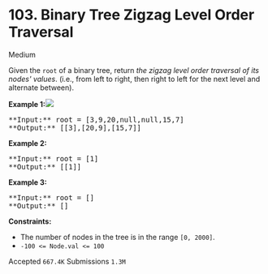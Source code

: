 # 103. Binary Tree Zigzag Level Order Traversal

Medium

Given the `root` of a binary tree, return _the zigzag level order traversal of its nodes' values_. (i.e., from left to right, then right to left for the next level and alternate between).

**Example 1:**![](https://assets.leetcode.com/uploads/2021/02/19/tree1.jpg)

<pre>
**Input:** root = [3,9,20,null,null,15,7]
**Output:** [[3],[20,9],[15,7]]
</pre>

**Example 2:**

<pre>
**Input:** root = [1]
**Output:** [[1]]
</pre>

**Example 3:**

<pre>
**Input:** root = []
**Output:** []
</pre>

**Constraints:**

* The number of nodes in the tree is in the range `[0, 2000]`.
* `-100 <= Node.val <= 100`

Accepted `667.4K` Submissions `1.3M`
